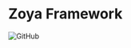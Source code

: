 # Zoya Framework

![GitHub](https://img.shields.io/github/license/zoyalib/framework?style=flat-square)
